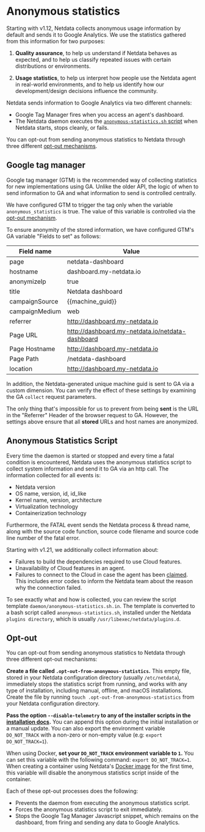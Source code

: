 <!--
---
title: "Anonymous statistics"
custom_edit_url: https://github.com/netdata/netdata/edit/master/docs/anonymous-statistics.md
---
-->

# Anonymous statistics

Starting with v1.12, Netdata collects anonymous usage information by default and sends it to Google Analytics. We use
the statistics gathered from this information for two purposes:

1.  **Quality assurance**, to help us understand if Netdata behaves as expected, and to help us classify repeated
     issues with certain distributions or environments.

2.  **Usage statistics**, to help us interpret how people use the Netdata agent in real-world environments, and to help
     us identify how our development/design decisions influence the community.

Netdata sends information to Google Analytics via two different channels:

-   Google Tag Manager fires when you access an agent's dashboard.
-   The Netdata daemon executes the [`anonymous-statistics.sh`
    script](https://github.com/netdata/netdata/blob/6469cf92724644f5facf343e4bdd76ac0551a418/daemon/anonymous-statistics.sh.in)
    when Netdata starts, stops cleanly, or fails.

You can opt-out from sending anonymous statistics to Netdata through three different [opt-out mechanisms](#opt-out).

## Google tag manager

Google tag manager (GTM) is the recommended way of collecting statistics for new implementations using GA. Unlike the
older API, the logic of when to send information to GA and what information to send is controlled centrally.

We have configured GTM to trigger the tag only when the variable `anonymous_statistics` is true. The value of this
variable is controlled via the [opt-out mechanism](#opt-out).

To ensure anonymity of the stored information, we have configured GTM's GA variable "Fields to set" as follows: 

| Field name     | Value                                              |
| -------------- | -------------------------------------------------- |
| page           | netdata-dashboard                                  |
| hostname       | dashboard.my-netdata.io                            |
| anonymizeIp    | true                                               |
| title          | Netdata dashboard                                  |
| campaignSource | {{machine_guid}}                                   |
| campaignMedium | web                                                |
| referrer       | <http://dashboard.my-netdata.io>                   |
| Page URL       | <http://dashboard.my-netdata.io/netdata-dashboard> |
| Page Hostname  | <http://dashboard.my-netdata.io>                   |
| Page Path      | /netdata-dashboard                                 |
| location       | <http://dashboard.my-netdata.io>                   |

In addition, the Netdata-generated unique machine guid is sent to GA via a custom dimension.
You can verify the effect of these settings by examining the GA `collect` request parameters.

The only thing that's impossible for us to prevent from being **sent** is the URL in the "Referrer" Header of the
browser request to GA. However, the settings above ensure that all **stored** URLs and host names are anonymized.

## Anonymous Statistics Script

Every time the daemon is started or stopped and every time a fatal condition is encountered, Netdata uses the anonymous
statistics script to collect system information and send it to GA via an http call. The information collected for all
events is:

-   Netdata version
-   OS name, version, id, id_like
-   Kernel name, version, architecture
-   Virtualization technology 
-   Containerization technology 

Furthermore, the FATAL event sends the Netdata process & thread name, along with the source code function, source code
filename and source code line number of the fatal error.

Starting with v1.21, we additionally collect information about:
- Failures to build the dependencies required to use Cloud features.
- Unavailability of Cloud features in an agent.
- Failures to connect to the Cloud in case the agent has been [claimed](../../claim/README.md). This includes error codes to inform the Netdata team about the reason why the connection failed.

To see exactly what and how is collected, you can review the script template `daemon/anonymous-statistics.sh.in`. The
template is converted to a bash script called `anonymous-statistics.sh`, installed under the Netdata `plugins
directory`, which is usually `/usr/libexec/netdata/plugins.d`. 

## Opt-out

You can opt-out from sending anonymous statistics to Netdata through three different opt-out mechanisms:

**Create a file called `.opt-out-from-anonymous-statistics`.** This empty file, stored in your Netdata configuration
directory (usually `/etc/netdata`), immediately stops the statistics script from running, and works with any type of
installation, including manual, offline, and macOS installations. Create the file by running `touch
.opt-out-from-anonymous-statistics` from your Netdata configuration directory.

**Pass the option `--disable-telemetry` to any of the installer scripts in the [installation
docs](../packaging/installer/README.md).** You can append this option during the initial installation or a manual
update. You can also export the environment variable `DO_NOT_TRACK` with a non-zero or non-empty value
(e.g: `export DO_NOT_TRACK=1`).

When using Docker, **set your `DO_NOT_TRACK` environment variable to `1`.** You can set this variable with the following
command: `export DO_NOT_TRACK=1`. When creating a container using Netdata's [Docker
image](../packaging/docker/README.md#run-netdata-with-the-docker-command) for the first time, this variable will disable
the anonymous statistics script inside of the container.

Each of these opt-out processes does the following:

-   Prevents the daemon from executing the anonymous statistics script.
-   Forces the anonymous statistics script to exit immediately.
-   Stops the Google Tag Manager Javascript snippet, which remains on the dashboard, from firing and sending any data to
    Google Analytics.
